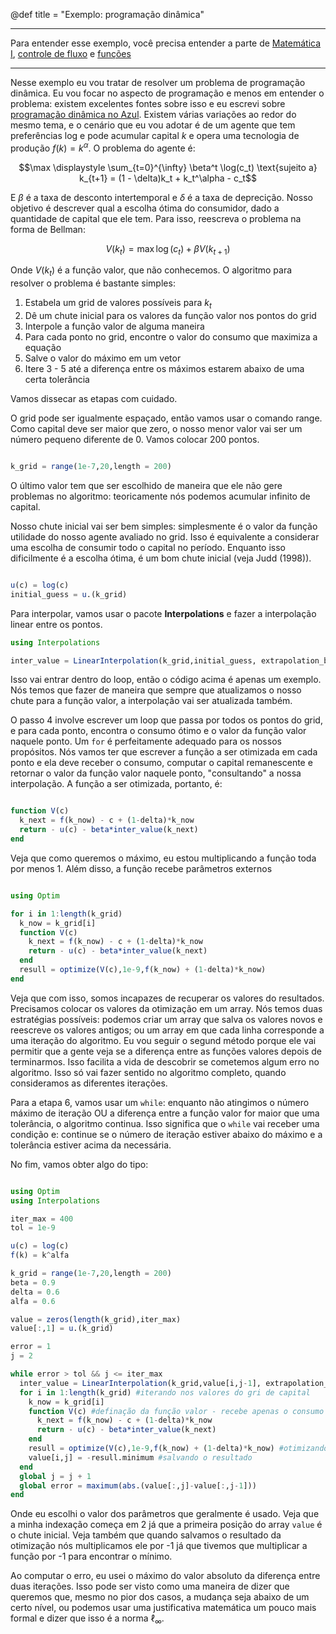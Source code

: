 @def title = "Exemplo: programação dinâmica"

-----

Para entender esse exemplo, você precisa entender a parte de [Matemática I](/pub/mat.html), [controle de fluxo](/pub/Controledefluxo.html) e [funções](/pub/foos.html)

----

Nesse exemplo eu vou tratar de resolver um problema de programação dinâmica. Eu vou focar no aspecto de programação e menos em entender o problema: existem excelentes fontes sobre isso e eu escrevi sobre [programação dinâmica no Azul](https://azul.netlify.com/2018/09/08/programacao-dinamica-i/). Existem várias variações ao redor do mesmo tema, e o cenário que eu vou adotar é de um agente que tem preferências log e pode acumular capital $k$ e opera uma tecnologia de produção $f(k)=k^\alpha$. O problema do agente é:

$$\max \displaystyle \sum_{t=0}^{\infty} \beta^t \log(c_t) \text{sujeito a} k_{t+1} = (1 - \delta)k_t + k_t^\alpha - c_t$$

E $\beta$ é a taxa de desconto intertemporal e $\delta$ é a taxa de deprecição. Nosso objetivo é descrever qual a escolha ótima do consumidor, dado a quantidade de capital que ele tem. Para isso, reescreva o problema na forma de Bellman:

$$V(k_t) = \max \log(c_t) + \beta V(k_{t+1})$$

Onde $V(k_t)$ é a função valor, que não conhecemos. O algoritmo para resolver o problema é bastante simples:

1. Estabela um grid de valores possíveis para $k_t$
2. Dê um chute inicial para os valores da função valor nos pontos do grid
3. Interpole a função valor de alguma maneira
4. Para cada ponto no grid, encontre o valor do consumo que maximiza a equação
5. Salve o valor do máximo em um vetor
6. Itere 3 - 5 até a diferença entre os máximos estarem abaixo de uma certa tolerância

Vamos dissecar as etapas com cuidado.

O grid pode ser igualmente espaçado, então vamos usar o comando range. Como capital deve ser maior que zero, o nosso menor valor vai ser um número pequeno diferente de 0. Vamos colocar 200 pontos.

```julia

k_grid = range(1e-7,20,length = 200)
```

O último valor tem que ser escolhido de maneira que ele não gere problemas no algoritmo: teoricamente nós podemos acumular infinito de capital.

Nosso chute inicial vai ser bem simples: simplesmente é o valor da função utilidade do nosso agente avaliado no grid. Isso é equivalente a considerar uma escolha de consumir todo o capital no período. Enquanto isso dificilmente é a escolha ótima, é um bom chute inicial (veja Judd (1998)).

```julia

u(c) = log(c)
initial_guess = u.(k_grid)
```

Para interpolar, vamos usar o pacote **Interpolations** e fazer a interpolação linear entre os pontos.

```julia
using Interpolations

inter_value = LinearInterpolation(k_grid,initial_guess, extrapolation_bc = Interpolations.Flat())
```

Isso vai entrar dentro do loop, então o código acima é apenas um exemplo. Nós temos que fazer de maneira que sempre que atualizamos o nosso chute para a função valor, a interpolação vai ser atualizada também.

O passo 4 involve escrever um loop que passa por todos os pontos do grid, e para cada ponto, encontra o consumo ótimo e o valor da função valor naquele ponto. Um `for` é perfeitamente adequado para os nossos propósitos. Nós vamos ter que escrever a função a ser otimizada em cada ponto e ela deve receber o consumo, computar o capital remanescente e retornar o valor da função valor naquele ponto, "consultando" a nossa interpolação. A função a ser otimizada, portanto, é:

```julia

function V(c)
  k_next = f(k_now) - c + (1-delta)*k_now
  return - u(c) - beta*inter_value(k_next)
end
```
Veja que como queremos o máximo, eu estou multiplicando a função toda por menos 1. Além disso, a função recebe parâmetros externos

```julia

using Optim

for i in 1:length(k_grid)
  k_now = k_grid[i]
  function V(c)
    k_next = f(k_now) - c + (1-delta)*k_now
    return - u(c) - beta*inter_value(k_next)
  end
  resull = optimize(V(c),1e-9,f(k_now) + (1-delta)*k_now)
end
```

Veja que com isso, somos incapazes de recuperar os valores do resultados. Precisamos colocar os valores da otimização em um array. Nós temos duas estratégias possíveis: podemos criar um array que salva os valores novos e reescreve os valores antigos; ou um array em que cada linha corresponde a uma iteração do algoritmo. Eu vou seguir o segund método porque ele vai permitir que a gente veja se a diferença entre as funções valores depois de terminarmos. Isso facilita a vida de descobrir se cometemos algum erro no algoritmo. Isso só vai fazer sentido no algoritmo completo, quando consideramos as diferentes iterações.

Para a etapa 6, vamos usar um `while`: enquanto não atingimos o número máximo de iteração OU a diferença entre a função valor for maior que uma tolerância, o algoritmo continua. Isso significa que o `while` vai receber uma condição e: continue se o número de iteração estiver abaixo do máximo e a tolerância estiver acima da necessária.

No fim, vamos obter algo do tipo:

```julia

using Optim
using Interpolations

iter_max = 400
tol = 1e-9

u(c) = log(c)
f(k) = k^alfa

k_grid = range(1e-7,20,length = 200)
beta = 0.9
delta = 0.6
alfa = 0.6

value = zeros(length(k_grid),iter_max)
value[:,1] = u.(k_grid)

error = 1
j = 2

while error > tol && j <= iter_max
  inter_value = LinearInterpolation(k_grid,value[i,j-1], extrapolation_bc = Interpolations.Flat()) #interpolação da função valor
  for i in 1:length(k_grid) #iterando nos valores do gri de capital
    k_now = k_grid[i]
    function V(c) #definação da função valor - recebe apenas o consumo e calcula todo o resto
      k_next = f(k_now) - c + (1-delta)*k_now
      return - u(c) - beta*inter_value(k_next)
    end
    resull = optimize(V(c),1e-9,f(k_now) + (1-delta)*k_now) #otimizando a função valor
    value[i,j] = -resull.minimum #salvando o resultado
  end
  global j = j + 1
  global error = maximum(abs.(value[:,j]-value[:,j-1]))
end
```
Onde eu escolhi o valor dos parâmetros que geralmente é usado. Veja que a minha indexação começa em 2 já que a primeira posição do array `value` é o chute inicial. Veja também que quando salvamos o resultado da otimização nós multiplicamos ele por -1 já que tivemos que multiplicar a função por -1 para encontrar o mínimo.

Ao computar o erro, eu usei o máximo do valor absoluto da diferença entre duas iterações. Isso pode ser visto como uma maneira de dizer que queremos que, mesmo no pior dos casos, a mudança seja abaixo de um certo nível, ou podemos usar uma justificativa matemática um pouco mais formal e dizer que isso é a norma $\ell_{\infty}$.
